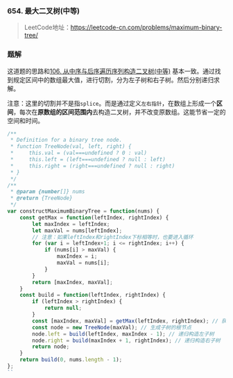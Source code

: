 ### 654. 最大二叉树(中等)
>LeetCode地址：https://leetcode-cn.com/problems/maximum-binary-tree/

### 题解
这道题的思路和[106. 从中序与后序遍历序列构造二叉树(中等)](https://github.com/kerwin-ly/Blog/blob/master/algorithm/binary-tree/106.%20%E4%BB%8E%E4%B8%AD%E5%BA%8F%E4%B8%8E%E5%90%8E%E5%BA%8F%E9%81%8D%E5%8E%86%E5%BA%8F%E5%88%97%E6%9E%84%E9%80%A0%E4%BA%8C%E5%8F%89%E6%A0%91(%E4%B8%AD%E7%AD%89).md) 基本一致。通过找到规定区间中的数组最大值，进行切割，分为左子树和右子树。然后分别递归求解。

注意：这里的切割并不是指`splice`。而是通过定义`左右指针`，在数组上形成一个**区间**，每次在**原数组的区间范围内**去构造二叉树，并不改变原数组。这能节省一定的空间和时间。
```js
/**
 * Definition for a binary tree node.
 * function TreeNode(val, left, right) {
 *     this.val = (val===undefined ? 0 : val)
 *     this.left = (left===undefined ? null : left)
 *     this.right = (right===undefined ? null : right)
 * }
 */
/**
 * @param {number[]} nums
 * @return {TreeNode}
 */
var constructMaximumBinaryTree = function(nums) {
    const getMax = function(leftIndex, rightIndex) {
        let maxIndex = leftIndex;
        let maxVal = nums[leftIndex];
        // 注意：如果leftIndex和rightIndex下标相等时，也要进入循环
        for (var i = leftIndex+1; i <= rightIndex; i++) {
            if (nums[i] > maxVal) {
                maxIndex = i;
                maxVal = nums[i];
            }
        }
        return [maxIndex, maxVal];
    }
    const build = function(leftIndex, rightIndex) {
        if (leftIndex > rightIndex) {
            return null;
        }
        const [maxIndex, maxVal] = getMax(leftIndex, rightIndex); // 获取左右区间范围内的最大值
        const node = new TreeNode(maxVal); // 生成子树的根节点
        node.left = build(leftIndex, maxIndex - 1); // 递归构造左子树
        node.right = build(maxIndex + 1, rightIndex); // 递归构造右子树
        return node;
    }
    return build(0, nums.length - 1);
};
``